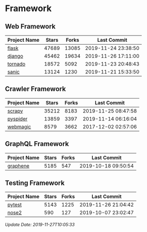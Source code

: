 # Framework

## Web Framework

| Project Name | Stars | Forks | Last Commit |
| ------------ | ----- | ----- | ----------- |
| [flask](https://github.com/pallets/flask) | 47689 | 13085 | 2019-11-24 23:38:50 |
| [django](https://github.com/django/django) | 45462 | 19634 | 2019-11-26 17:11:00 |
| [tornado](https://github.com/tornadoweb/tornado) | 18572 | 5092 | 2019-11-23 20:48:43 |
| [sanic](https://github.com/huge-success/sanic) | 13124 | 1230 | 2019-11-21 15:33:50 |

## Crawler Framework

| Project Name | Stars | Forks | Last Commit |
| ------------ | ----- | ----- | ----------- |
| [scrapy](https://github.com/scrapy/scrapy) | 35212 | 8183 | 2019-11-25 08:47:58 |
| [pyspider](https://github.com/binux/pyspider) | 13859 | 3397 | 2019-11-14 06:16:04 |
| [webmagic](https://github.com/code4craft/webmagic) | 8579 | 3662 | 2017-12-02 02:57:06 |

## GraphQL Framework

| Project Name | Stars | Forks | Last Commit |
| ------------ | ----- | ----- | ----------- |
| [graphene](https://github.com/graphql-python/graphene) | 5185 | 547 | 2019-10-18 09:50:54 |

## Testing Framework

| Project Name | Stars | Forks | Last Commit |
| ------------ | ----- | ----- | ----------- |
| [pytest](https://github.com/pytest-dev/pytest) | 5143 | 1225 | 2019-11-26 21:04:42 |
| [nose2](https://github.com/nose-devs/nose2) | 590 | 127 | 2019-10-07 23:02:47 |

*Update Date: 2019-11-27T10:05:33*